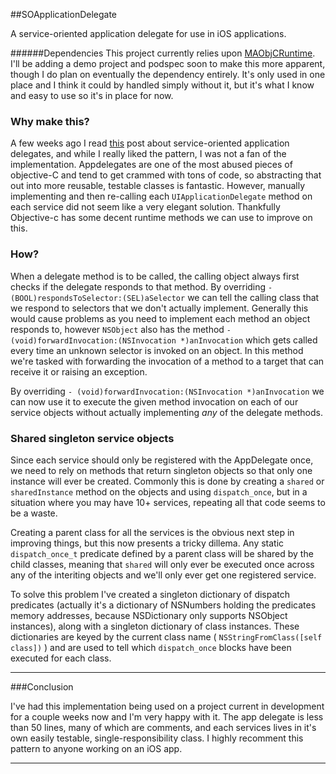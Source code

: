 ##SOApplicationDelegate

 A service-oriented application delegate for use in iOS applications.


######Dependencies
This project currently relies upon [MAObjCRuntime](https://github.com/mikeash/MAObjCRuntime).  I'll be adding a demo project and podspec soon to make this more apparent, though I do plan on eventually the dependency entirely.  It's only used in one place and I think it could by handled simply without it, but it's what I know and easy to use so it's in place for now.

### Why make this?
A few weeks ago I read [this](http://sizeof.io/2014/02/08/service-oriented-appdelegate/) post about service-oriented application delegates, and while I really liked the pattern, I was not a fan of the implementation.  Appdelegates are one of the most abused pieces of objective-C and tend to get crammed with tons of code, so abstracting that out into more reusable, testable classes is fantastic.  However, manually implementing and then re-calling each `UIApplicationDelegate` method on each service did not seem like a very elegant solution.  Thankfully Objective-c has some decent runtime methods we can use to improve on this.


### How?
When a delegate method is to be called, the calling object always first checks if the delegate responds to that method.  By overriding `- (BOOL)respondsToSelector:(SEL)aSelector` we can tell the calling class that we respond to selectors that we don't actually implement.  Generally this would cause problems as you need to implement each method an object responds to, however `NSObject` also has the method `- (void)forwardInvocation:(NSInvocation *)anInvocation` which gets called every time an unknown selector is invoked on an object.  In this method we're tasked with forwarding the invocation of a method to a target that can receive it or raising an exception.

By overriding `- (void)forwardInvocation:(NSInvocation *)anInvocation` we can now use it to execute the given method invocation on each of our service objects without actually implementing *any* of the delegate methods.

### Shared singleton service objects
Since each service should only be registered with the AppDelegate once, we need to rely on methods that return singleton objects so that only one instance will ever be created.  Commonly this is done by creating a `shared` or `sharedInstance` method on the objects and using `dispatch_once`, but in a situation where you may have 10+ services, repeating all that code seems to be a waste.  

Creating a parent class for all the services is the obvious next step in improving things, but this now presents a tricky dillema.  Any static `dispatch_once_t` predicate defined by a parent class will be shared by the child classes, meaning that `shared` will only ever be executed once across any of the interiting objects and we'll only ever get one registered service.

To solve this problem I've created a singleton dictionary of dispatch predicates (actually it's a dictionary of NSNumbers holding the predicates memory addresses, because NSDictionary only supports NSObject instances), along with a singleton dictionary of class instances.  These dictionaries are keyed by the current class name ( `NSStringFromClass([self class])` ) and are used to tell which `dispatch_once` blocks have been executed for each class.



---

###Conclusion

I've had this implementation being used on a project current in development for a couple weeks now and I'm very happy with it.  The app delegate is less than 50 lines, many of which are comments, and each services lives in it's own easily testable, single-responsibility class.  I highly recomment this pattern to anyone working on an iOS app.

---
